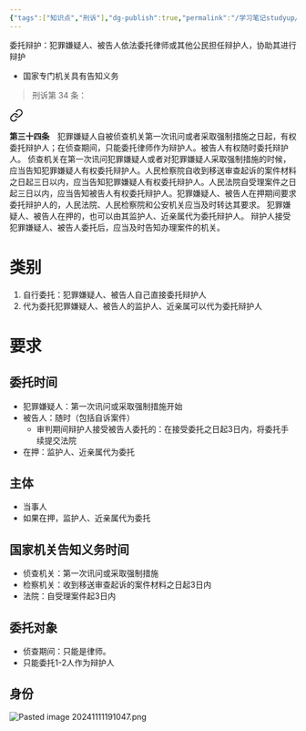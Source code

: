 ```yaml
---
{"tags":["知识点","刑诉"],"dg-publish":true,"permalink":"/学习笔记studyup/刑事诉讼法/委托辩护/","dgPassFrontmatter":true,"created":"2024-11-25T20:27:35.125+08:00","updated":"2024-11-25T20:30:30.308+08:00"}
---
```


委托辩护：犯罪嫌疑人、被告人依法委托律师或其他公民担任辩护人，协助其进行辩护
- 国家专门机关具有告知义务

>刑诉第 34 条：
<div class="transclusion internal-embed is-loaded"><a class="markdown-embed-link" href="////#t34" aria-label="Open link"><svg xmlns="http://www.w3.org/2000/svg" width="24" height="24" viewBox="0 0 24 24" fill="none" stroke="currentColor" stroke-width="2" stroke-linecap="round" stroke-linejoin="round" class="svg-icon lucide-link"><path d="M10 13a5 5 0 0 0 7.54.54l3-3a5 5 0 0 0-7.07-7.07l-1.72 1.71"></path><path d="M14 11a5 5 0 0 0-7.54-.54l-3 3a5 5 0 0 0 7.07 7.07l1.71-1.71"></path></svg></a><div class="markdown-embed">



**第三十四条**　犯罪嫌疑人自被侦查机关第一次讯问或者采取强制措施之日起，有权委托辩护人；在侦查期间，只能委托律师作为辩护人。被告人有权随时委托辩护人。
侦查机关在第一次讯问犯罪嫌疑人或者对犯罪嫌疑人采取强制措施的时候，应当告知犯罪嫌疑人有权委托辩护人。人民检察院自收到移送审查起诉的案件材料之日起三日以内，应当告知犯罪嫌疑人有权委托辩护人。人民法院自受理案件之日起三日以内，应当告知被告人有权委托辩护人。犯罪嫌疑人、被告人在押期间要求委托辩护人的，人民法院、人民检察院和公安机关应当及时转达其要求。
犯罪嫌疑人、被告人在押的，也可以由其监护人、近亲属代为委托辩护人。
辩护人接受犯罪嫌疑人、被告人委托后，应当及时告知办理案件的机关。 

</div></div>

# 类别
1. 自行委托：犯罪嫌疑人、被告人自己直接委托辩护人
2. 代为委托犯罪嫌疑人、被告人的监护人、近亲属可以代为委托辩护人
# 要求
## 委托时间
- 犯罪嫌疑人：第一次讯问或采取强制措施开始
- 被告人：随时（包括自诉案件）
	- 审判期间辩护人接受被告人委托的：在接受委托之日起3日内，将委托手续提交法院
- 在押：监护人、近亲属代为委托
## 主体
- 当事人
- 如果在押，监护人、近亲属代为委托
## 国家机关告知义务时间
- 侦查机关：第一次讯问或采取强制措施
- 检察机关：收到移送审查起诉的案件材料之日起3日内
- 法院：自受理案件起3日内
## 委托对象
- 侦查期间：只能是律师。
- 只能委托1-2人作为辩护人
## 身份
![Pasted image 20241111191047.png](/img/user/%E8%BF%90%E8%A1%8C%E6%9D%82/%E9%99%84%E4%BB%B6/Pasted%20image%2020241111191047.png)
